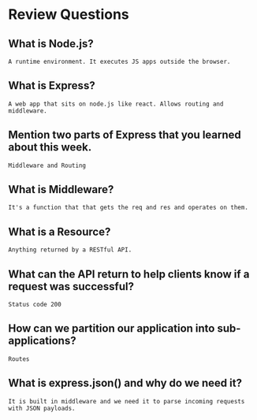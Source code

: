 # Review Questions

## What is Node.js?
    A runtime environment. It executes JS apps outside the browser.
## What is Express?
    A web app that sits on node.js like react. Allows routing and middleware.
## Mention two parts of Express that you learned about this week.
    Middleware and Routing
## What is Middleware?
    It's a function that that gets the req and res and operates on them.
## What is a Resource?
    Anything returned by a RESTful API.
## What can the API return to help clients know if a request was successful?
    Status code 200
## How can we partition our application into sub-applications?
    Routes
## What is express.json() and why do we need it?
    It is built in middleware and we need it to parse incoming requests with JSON payloads.